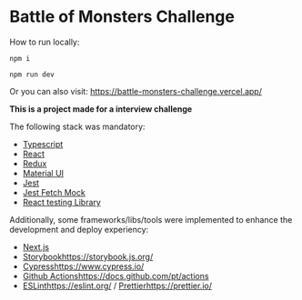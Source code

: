 # Battle of Monsters Challenge

How to run locally:

`npm i`

`npm run dev`

Or you can also visit: https://battle-monsters-challenge.vercel.app/

**This is a project made for a interview challenge**

The following stack was mandatory:

- [Typescript](https://www.typescriptlang.org/docs/)
- [React](https://reactjs.org/docs/getting-started.html)
- [Redux](https://redux-toolkit.js.org/introduction/getting-started)
- [Material UI](https://mui.com/material-ui/getting-started/usage/)
- [Jest](https://jestjs.io/docs/getting-started)
- [Jest Fetch Mock](https://www.npmjs.com/package/jest-fetch-mock)
- [React testing Library](https://testing-library.com/docs/react-testing-library/intro/)

Additionally, some frameworks/libs/tools were implemented to enhance the development and deploy experiency:
- [Next.js](https://nextjs.org/)
- [Storybook](https://storybook.js.org/)https://storybook.js.org/
- [Cypress](https://www.cypress.io/)https://www.cypress.io/
- [Github Actions](https://docs.github.com/pt/actions)https://docs.github.com/pt/actions
- [ESLint](https://eslint.org/)https://eslint.org/ / [Prettier](https://prettier.io/)https://prettier.io/
